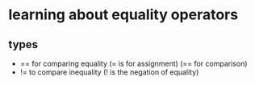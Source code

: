 # learning about equality operators

## types


- == for comparing equality (= is for assignment) (== for comparison)
- != to compare inequality (! is the negation of equality)
